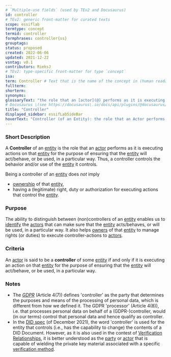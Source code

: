 ```yaml
---
# `Multiple-use fields` (used by TEv2 and Docusaurus)
id: controller
# TEv2: generic front-matter for curated texts
scope: essiflab
termtype: concept
termid: controller
formphrases: controller{ss}
grouptags:
status: proposed
created: 2022-06-06
updated: 2021-12-22
vsntag: v0.1
contributors: RieksJ
# TEv2: type-specific front-matter for type `concept`
isa:
term: Controller # Text that is the name of the concept in (human readable) texts.
fullterm:
shorterm:
synonyms:
glossaryText: "the role that an [actor](@) performs as it is executing actions on that [entity](@) for the purpose of ensuring that the [entity](@) will act/behave, or be used, in a particular way."
# Docusaurus \(see https://docusaurus\.io/docs/api/plugins/@docusaurus/plugin-content-docs#markdown-front-matter\):
title: "Controller"
displayed_sidebar: essifLabSideBar
hoverText: "Controller (of an Entity): the role that an Actor performs as it is executing actions on that Entity for the purpose of ensuring that the Entity will act/behave, or be used, in a particular way."
---
```


### Short Description
A **Controller** of an [entity](@) is the role that an [actor](@) performs as it is executing actions on that [entity](@) for the purpose of ensuring that the [entity](@) will act/behave, or be used, in a particular way. Thus, a controller controls the behavior and/or use of the [entity](@) it controls.

Being a controller of an [entity](@) does *not* imply
- [ownership](@) of that [entity](@),
- having a (legitimate) right, duty or authorization for executing actions that control the [entity](@).

### Purpose
The ability to distinguish between (non)controllers of an [entity](@) enables us to [identify](@) the [actors](@) that can make sure that the [entity](@) acts/behaves, or will be used, in a particular way. It also helps [owners](@) of that [entity](@) to manage rights (or duties) to execute controller-actions to [actors](@).

### Criteria
An [actor](@) is said to be a **controller** of some [entity](@) if and only if it is executing an action on that [entity](@) for the purpose of ensuring that the [entity](@) will act/behave, or be used, in a particular way.

### Notes
- The [*GDPR*](https://eur-lex.europa.eu/legal-content/EN/TXT/HTML/?uri=CELEX:32016R0679&from=EN) (Article 4(7)) defines 'controller' as the party that determines the purposes and means of the processing of personal data, which is different from how we defined it. The GDPR 'processor' (Article 4(8)), i.e. that processes personal data on behalf of a (GDPR-)controller, would (in our terms) control that personal data and hence qualify as controller.
- In the [DID spec](https://www.w3.org/TR/did-core/) (of December 2021), the word 'controller' is used for the entity that controls (i.e., has the capability to change) the contents of a DID Document. However, as it is also used in the contest of [Verification Relationships](https://www.w3.org/TR/did-core/#verification-relationships), it is better understood as the [party](@) or [actor](@) that is capable of wielding the private key material associated with a specific [verification method](https://www.w3.org/TR/did-core/#dfn-verification-method).
